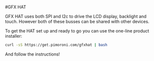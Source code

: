 <!--
---
name: GFX HAT
class: board
type: display
formfactor: HAT
manufacturer: Pimoroni
description: A 128x64 graphic LCD with a 6-zone RGB backlight and 6 touch buttons
url: https://shop.pimoroni.com/products/gfx-hat
github: https://github.com/pimoroni/gfx-hat
buy: https://shop.pimoroni.com/products/gfx-hat
image: 'gfx-hat.png'
pincount: 40
eeprom: yes
power:
  '1':
  '2':
ground:
  '6':
  '9':
  '39':
pin:
  '3':
    mode: i2c
  '5':
    mode: i2c
  '19':
    mode: spi
  '31':
    name: LCD Data/Command
    mode: output
    active: high
  '23':
    mode: spi
  '24':
    name: LCD Chip Select
    mode: chipselect
    active: high
  '29':
    name: LCD Reset
    mode: output
    active: low
i2c:
  '0x54':
    name: Backlight
    device: sn3218
  '0x2c':
    name: Cap Touch
    device: cap1166
-->
#GFX HAT

GFX HAT uses both SPI and I2c to drive the LCD display, backlight and touch. However both of these busses can be shared with other devices.

To get the HAT set up and ready to go you can use the one-line product installer:

```bash
curl -sS https://get.pimoroni.com/gfxhat | bash
```

And follow the instructions!
